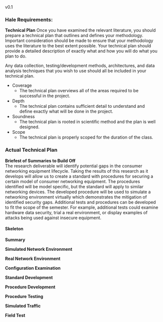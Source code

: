 v0.1
### Hale Requirements:
**Technical Plan**
Once you have examined the relevant literature, you should prepare a technical plan that outlines and defines your methodology. 
Important consideration should be made to ensure that your methodology uses the literature to the best extent possible. 
Your technical plan should provide a detailed description of exactly what and how you will do what you plan to do.

Any data collection, testing/development methods, architectures, and data analysis techniques that you wish to use should all be included in your technical plan.

- Coverage	
  - The technical plan overviews all of the areas required to be successful in the project.
- Depth
  - The technical plan contains sufficient detail to understand and define exactly what will be done in the project.
- Soundness
  - The technical plan is rooted in scientific method and the plan is well designed.
- Scope
  - The technical plan is properly scoped for the duration of the class.

### Actual Technical Plan
**Briefest of Summaries to Build Off**
<br>
The research deliverable will identify potential gaps in the consumer networking equipment lifecycle. 
Taking the results of this research as it develops will allow us to create a standard with procedures for securing a certain model of consumer networking equipment. 
The procedures identified will be model specific, but the standard will apply to similar networking devices. The developed procedure will be used to simulate 
a networking environment virtually which demonstrates the mitigation of identified security gaps. Additional tests and procedures can be developed to fit the 
scope of the semester. For example, additional tests could examine hardware data security, trial a real environment, or display examples of attacks
being used against insecure equipment.

#### Skeleton
**Summary**

**Simulated Network Environment**

**Real Network Environment**

**Configuration Examination**

**Standard Development**

**Procedure Development**

**Procedure Testing**

**Simulated Traffic**

**Field Test**
